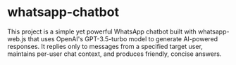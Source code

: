# whatsapp-chatbot
This project is a simple yet powerful WhatsApp chatbot built with whatsapp-web.js that uses OpenAI's GPT-3.5-turbo model to generate AI-powered responses. It replies only to messages from a specified target user, maintains per-user chat context, and produces friendly, concise answers.
